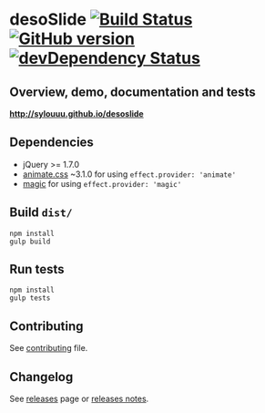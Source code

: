 # desoSlide [![Build Status](https://travis-ci.org/sylouuu/desoslide.png)](https://travis-ci.org/sylouuu/desoslide) [![GitHub version](https://badge.fury.io/gh/sylouuu%2Fdesoslide.svg)](http://badge.fury.io/gh/sylouuu%2Fdesoslide) [![devDependency Status](https://david-dm.org/sylouuu/desoslide/dev-status.svg?theme=shields.io)](https://david-dm.org/sylouuu/desoslide#info=devDependencies)

## Overview, demo, documentation and tests

**http://sylouuu.github.io/desoslide**

## Dependencies

* jQuery >= 1.7.0
* [animate.css](https://github.com/daneden/animate.css) ~3.1.0 for using `effect.provider: 'animate'`
* [magic](https://github.com/miniMAC/magic) for using `effect.provider: 'magic'`

## Build `dist/`

```
npm install
gulp build
```

## Run tests

```
npm install
gulp tests
```

## Contributing

See <a href="CONTRIBUTING.md">contributing</a> file.

## Changelog

See <a href="https://github.com/sylouuu/desoslide/releases">releases</a> page or <a href="http://sylouuu.github.io/desoslide/doc/release-notes.html">releases notes</a>.

